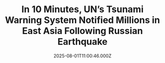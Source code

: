 ---
title: "In 10 Minutes, UN’s Tsunami Warning System Notified Millions in East Asia Following Russian Earthquake"
date: 2025-08-01T11:00:46.000Z
category: Human Kindness
externalLink: "https://www.goodnewsnetwork.org/in-10-minutes-uns-tsunami-warning-system-notified-millions-in-east-asia-following-russian-earthquake/"
image: ""
excerpt: "Following the powerful earthquake originating off the coast of Russia, a UN organization’s early warning systems triggered a tsunami alert within just 10 minutes. Thanks to this global monitoring system, which has been deployed for more than 20 years, millions of people were warned ahead of the coming danger, and if a tsunami had been […] The post In 10…"
---